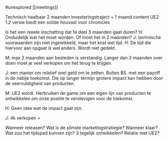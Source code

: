 #unexplored 
[[meetings]]

Technisch haalbaar
2 maanden investeringstraject + 1 maand content 
UE2 1.2 versie biedt een solide houvast voor chronicles


Is het een reeele inschatting dat 1e deel 3 maanden gaat duren?
H: Onduidelijk wat het moet worden. Of moet het in 2 maanden?
J: technische voorwaarden zijn niet ingewikkeld, maar het kost wel tijd. 
H: De tijd die hiervoor aan opgaat is wel anders. Wordt niet gedekt.

M: max 2 maanden aan besteden is verstandig. Langer dan 2 maanden over doen moet je veel verkopen om het terug te krijgen. 

J: een manier om relatief snel geld om te zetten. Buiten BS. met een payoff in de nabije toekomst. Die op langer termijn grotere impact kan hebben door de veervuldigheid van producten. 

M: UE2 wordt. Herbruiken de game om een eigen lijn van producten te ontwikkelen om onze positie te verstevigen voor de toekomst. 

H: Geen idee wat de impact gaat zijn.

J: 4k verkopen = 

Wanneer releasen?
Wat is de slimste marketingstratiegie?
Wanneer klaar?
Wat zou het tijdspad kunnen zijn?
3 tegelijk ontwikkelen?
Relatie met UE2?


